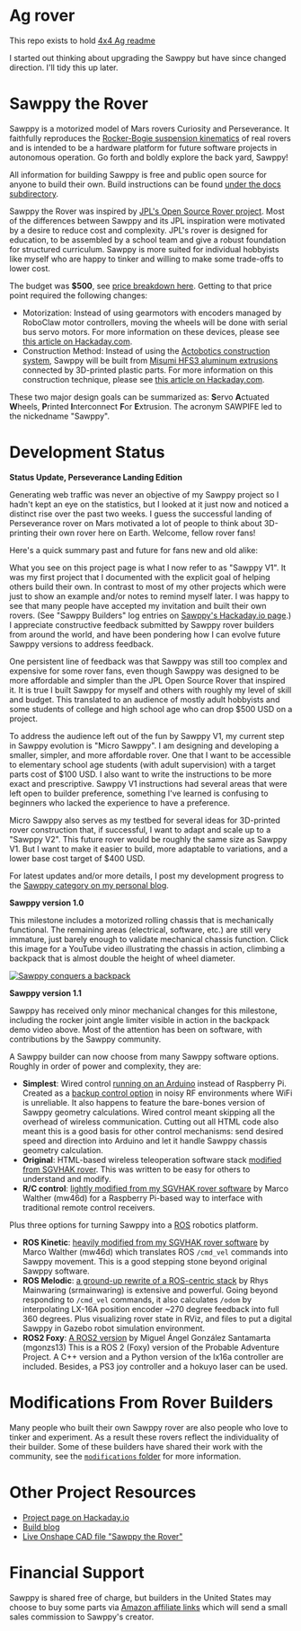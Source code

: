 
# Ag rover
This repo exists to hold [4x4 Ag readme](https://github.com/samuk/Sawppy_Rover/blob/main/modifications/Ag/4x4.md) 


I started out thinking about upgrading the Sawppy but have since changed direction. I'll tidy this up later.

# Sawppy the Rover

Sawppy is a motorized model of Mars rovers Curiosity and Perseverance. It faithfully reproduces
the [Rocker-Bogie suspension kinematics](https://en.wikipedia.org/wiki/Rocker-bogie) of real
rovers and is intended to be a hardware platform for future software projects in autonomous
operation. Go forth and boldly explore the back yard, Sawppy!

All information for building Sawppy is free and public open source for anyone to build their
own. Build instructions can be found
[under the docs subdirectory](docs/).

Sawppy the Rover was inspired by [JPL's Open Source Rover project](https://opensourcerover.jpl.nasa.gov). 
Most of the differences between Sawppy and its JPL inspiration were motivated by a desire to reduce cost
and complexity. JPL's rover is designed for education, to be assembled by a school team and give a robust
foundation for structured curriculum. Sawppy is more suited for individual hobbyists like myself who are
happy to tinker and willing to make some trade-offs to lower cost.

The budget was __$500__, see [price breakdown here](docs/Price%20breakdown.md).
Getting to that price point required the following changes:

* Motorization: Instead of using gearmotors with encoders managed by RoboClaw motor controllers,
moving the wheels will be done with serial bus servo motors. For more information on these devices,
please see [this article on Hackaday.com](https://hackaday.com/2018/07/05/wrangling-rc-servos-becoming-a-hassle-try-serial-bus-servos/).
* Construction Method: Instead of using the [Actobotics construction system](https://www.servocity.com/actobotics),
Sawppy will be built from [Misumi HFS3 aluminum extrusions](https://us.misumi-ec.com/vona2/detail/110300465870/)
connected by 3D-printed plastic parts. For more information on this construction technique, please
see [this article on Hackaday.com](https://hackaday.com/2018/05/08/how-to-build-anything-out-of-aluminum-extrusion-and-3d-printed-brackets/).

These two major design goals can be summarized as: **S**ervo **A**ctuated **W**heels,
**P**rinted **I**nterconnect **F**or **E**xtrusion. The acronym SAWPIFE led to the nickedname "Sawppy".

# Development Status

**Status Update, Perseverance Landing Edition**

Generating web traffic was never an objective of my Sawppy project so I hadn't kept an eye on the
statistics, but I looked at it just now and noticed a distinct rise over the past two weeks. I
guess the successful landing of Perseverance rover on Mars motivated a lot of people to think about
3D-printing their own rover here on Earth. Welcome, fellow rover fans!

Here's a quick summary past and future for fans new and old alike:

What you see on this project page is what I now refer to as "Sawppy V1". It was my first project
that I documented with the explicit goal of helping others build their own. In contrast to most
of my other projects which were just to show an example and/or notes to remind myself later. I was
happy to see that many people have accepted my invitation and built their own rovers.
(See "Sawppy Builders" log entries on [Sawppy's Hackaday.io page](https://hackaday.io/project/158208).)
I appreciate constructive feedback submitted by Sawppy rover builders from around the world,
and have been pondering how I can evolve future Sawppy versions to address feedback.

One persistent line of feedback was that Sawppy was still too complex and expensive for some rover
fans, even though Sawppy was designed to be more affordable and simpler than the JPL Open Source
Rover that inspired it. It is true I built Sawppy for myself and others with roughly my level of
skill and budget. This translated to an audience of mostly adult hobbyists and some students of
college and high school age who can drop $500 USD on a project.

To address the audience left out of the fun by Sawppy V1, my current step in Sawppy evolution is
"Micro Sawppy". I am designing and developing a smaller, simpler, and more affordable rover. One
that I want to be accessible to elementary school age students (with adult supervision) with a
target parts cost of $100 USD. I also want to write the instructions to be more exact and prescriptive.
Sawppy V1 instructions had several areas that were left open to builder preference, something I've
learned is confusing to beginners who lacked the experience to have a preference.

Micro Sawppy also serves as my testbed for several ideas for 3D-printed rover construction that,
if successful, I want to adapt and scale up to a "Sawppy V2". This future rover would be roughly
the same size as Sawppy V1. But I want to make it easier to build, more adaptable to variations,
and a lower base cost target of $400 USD.

For latest updates and/or more details, I post my development progress to the
[Sawppy category on my personal blog](https://newscrewdriver.com/category/projects/sawppy-the-rover/). 

**Sawppy version 1.0** 

This milestone includes a motorized rolling chassis that is mechanically functional.
The remaining areas (electrical, software, etc.) are still very immature, just barely enough
to validate mechanical chassis function. Click this image for a YouTube video illustrating
the chassis in action, climbing a backpack that is almost double the height of wheel diameter.

[![Sawppy conquers a backpack](https://img.youtube.com/vi/SEBBMDWgtC4/0.jpg)](https://www.youtube.com/watch?v=SEBBMDWgtC4)

**Sawppy version 1.1**

Sawppy has received only minor mechanical changes for this milestone, including the rocker joint
angle limiter visible in action in the backpack demo video above. Most of the attention has been
on software, with contributions by the Sawppy community.

A Sawppy builder can now choose from many Sawppy software options. Roughly in order of power and complexity, they are:

* **Simplest**: Wired control [running on an Arduino](https://github.com/Roger-random/Sawppy_Rover/tree/master/arduino_sawppy) instead of Raspberry Pi. Created as a [backup control option](https://newscrewdriver.com/2019/05/20/sawppy-roving-with-wired-handheld-controller/) in noisy RF environments where WiFi is unreliable. It also happens to feature the bare-bones version of Sawppy geometry calculations. Wired control meant skipping all the overhead of wireless communication. Cutting out all HTML code also meant this is a good basis for other control mechanisms: send desired speed and direction into Arduino and let it handle Sawppy chassis geometry calculation.
* **Original**: HTML-based wireless teleoperation software stack [modified from SGVHAK rover](/docs/SGVHAK%20Rover%20Software.md). This was written to be easy for others to understand and modify.
* **R/C control**: [lightly modified from my SGVHAK rover software](https://github.com/mw46d/SGVHAK_Rover) by Marco Walther (mw46d) for a Raspberry Pi-based way to interface with traditional remote control receivers.

Plus three options for turning Sawppy into a [ROS](http://ros.org) robotics platform.

* **ROS Kinetic**: [heavily modified from my SGVHAK rover software](https://github.com/mw46d/Sawppy_ROS) by Marco Walther (mw46d) which translates ROS `/cmd_vel` commands into Sawppy movement. This is a good stepping stone beyond original Sawppy software.
* **ROS Melodic**: [a ground-up rewrite of a ROS-centric stack](https://github.com/srmainwaring/curio) by Rhys Mainwaring (srmainwaring) is extensive and powerful. Going beyond responding to `/cmd_vel` commands, it also calculates `/odom` by interpolating LX-16A position encoder ~270 degree feedback into full 360 degrees. Plus visualizing rover state in RViz, and files to put a digital Sawppy in Gazebo robot simulation environment.
*  **ROS2 Foxy**: [A ROS2 version](https://github.com/mgonzs13/ros2_rover) by Miguel Ángel González Santamarta (mgonzs13) This is a ROS 2 (Foxy) version of the Probable Adventure Project. A C++ version and a Python version of the lx16a controller are included. Besides, a PS3 joy controller and a hokuyo laser can be used.

# Modifications From Rover Builders

Many people who built their own Sawppy rover are also people who love to tinker
and experiment. As a result these rovers reflect the individuality of their
builder. Some of these builders have shared their work with the community,
see the [`modifications` folder](/modifications) for more information.

# Other Project Resources

* [Project page on Hackaday.io](https://hackaday.io/project/158208-sawppy-the-rover)
* [Build blog](https://newscrewdriver.com/category/projects/sawppy-the-rover/)
* [Live Onshape CAD file "Sawppy the Rover"](https://cad.onshape.com/documents/43678ef564a43281c83e1aef/w/392bbf8745395bc24367a35c/e/9bd6bbb7aba50a97523d14f2)

# Financial Support

Sawppy is shared free of charge, but builders in the United States may choose to buy some parts via
[Amazon affiliate links](docs/AmazonAssociate.md)
which will send a small sales commission to Sawppy's creator.
